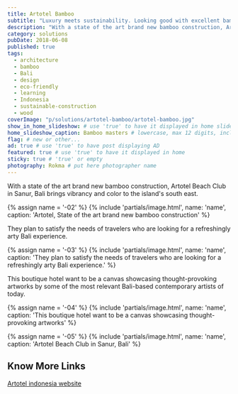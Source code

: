 ```yaml
---
title: Artotel Bamboo
subtitle: "Luxury meets sustainability. Looking good with excellent bamboo architecture in Sanur, Bali."
description: "With a state of the art brand new bamboo construction, Artotel Beach Club in Sanur, Bali brings vibrancy and color to the island's south east."
category: solutions
pubDate: 2018-06-08
published: true
tags:
  - architecture
  - bamboo
  - Bali
  - design
  - eco-friendly
  - learning
  - Indonesia
  - sustainable-construction
  - wood
coverImage: "p/solutions/artotel-bamboo/artotel-bamboo.jpg"
show_in_home_slideshow: # use 'true' to have it displayed in home slideshow
home_slideshow_caption: Bamboo masters # lowercase, max 12 digits, including spaces
flag: # new or other...
ad: true # use 'true' to have post displaying AD
featured: true # use 'true' to have it displayed in home
sticky: true # 'true' or empty
photography: Rokma # put here photographer name
---
```


With a state of the art brand new bamboo construction, Artotel Beach Club in Sanur, Bali brings vibrancy and color to the island's south east.

{% assign name = '-02' %} {% include 'partials/image.html', name: 'name', caption: 'Artotel, State of the art brand new bamboo construction' %}

They plan to satisfy the needs of travelers who are looking for a refreshingly arty Bali experience.

{% assign name = '-03' %} {% include 'partials/image.html', name: 'name', caption: 'They plan to satisfy the needs of travelers who are looking for a refreshingly arty Bali experience.' %}

This boutique hotel want to be a canvas showcasing thought-provoking artworks by some of the most relevant Bali-based contemporary artists of today.

{% assign name = '-04' %} {% include 'partials/image.html', name: 'name', caption: 'This boutique hotel want to be a canvas showcasing thought-provoking artworks' %}

{% assign name = '-05' %} {% include 'partials/image.html', name: 'name', caption: 'Artotel Beach Club in Sanur, Bali' %}

## Know More Links

[Artotel indonesia website](https://www.artotelindonesia.com)
